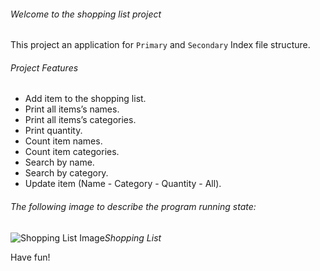 ###### Welcome to the shopping list project

This project an application for `Primary` and `Secondary` Index file structure.

###### Project Features

* Add item to the shopping list.
* Print all items’s names.
* Print all items’s categories.
* Print quantity.
* Count item names.
* Count item categories.
* Search by name.
* Search by category.
* Update item (Name - Category - Quantity - All).

###### The following image to describe the program running state:

![Shopping List Image](https://github.com/TawfikYasser/Project-Guidance/blob/main/Desktop%20Application/Basic/C%2B%2B/Shopping%20List/Shopping-Image.png)*Shopping List*

Have fun!